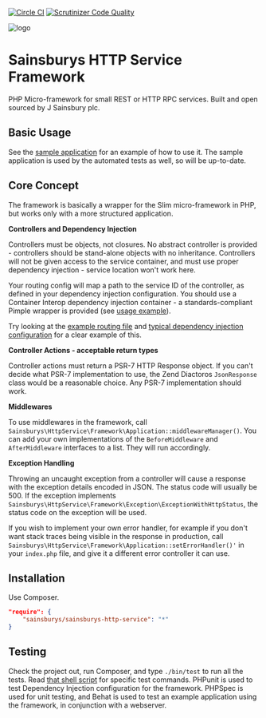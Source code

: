 [![Circle CI](https://circleci.com/gh/anobii/sainsburys-http-service.svg?style=svg&circle-token=4f6110679c820d7a52903bb0cd6a7d552363cc48)](https://circleci.com/gh/anobii/sainsburys-http-service)
[![Scrutinizer Code Quality](https://scrutinizer-ci.com/g/anobii/sainsburys-http-service/badges/quality-score.png?b=master&s=ad6f751b0f40e1246e30ac7b185b4a3b35c5fcc3)](https://scrutinizer-ci.com/g/anobii/sainsburys-http-service/?branch=master)

![logo](http://www.sainsburys.co.uk/homepage/images/sainsburys.png)

Sainsburys HTTP Service Framework
=================================

PHP Micro-framework for small REST or HTTP RPC services.  Built and open sourced by J Sainsbury plc.

Basic Usage
-----------

See the [sample application](https://github.com/anobii/sainsburys-http-service/tree/master/src-dev/sample-application)
for an example of how to use it.  The sample application is used by the automated tests as well, so will be up-to-date.

Core Concept
------------

The framework is basically a wrapper for the Slim micro-framework in PHP, but works only with a more structured
application.

**Controllers and Dependency Injection**

Controllers must be objects, not closures.  No abstract controller is provided - controllers should be stand-alone
objects with no inheritance.  Controllers will not be given access to the service container, and must use proper
dependency injection - service location won't work here.

Your routing config will map a path to the service ID of the controller, as defined in your dependency injection
configuration.  You should use a Container Interop dependency injection container - a standards-compliant Pimple wrapper
is provided (see [usage example](https://github.com/anobii/sainsburys-http-service/blob/master/src-dev/sample-application/public/index.php)).

Try looking at the [example routing file](https://github.com/anobii/sainsburys-http-service/blob/master/src-dev/sample-application/config/routing.php)
and [typical dependency injection configuration](https://github.com/anobii/sainsburys-http-service/blob/master/src-dev/sample-application/src/Sainsburys/HttpService/Dev/MyDiConfig.php)
for a clear example of this.

**Controller Actions - acceptable return types**

Controller actions must return a PSR-7 HTTP Response object.  If you can't decide what PSR-7 implementation to use, the
Zend Diactoros ```JsonResponse``` class would be a reasonable choice.  Any PSR-7 implementation should work.

**Middlewares**

To use middlewares in the framework, call ```Sainsburys\HttpService\Framework\Application::middlewareManager()```.  You
can add your own implementations of the ```BeforeMiddleware``` and ```AfterMiddleware``` interfaces to a list.  They
will run accordingly.

**Exception Handling**

Throwing an uncaught exception from a controller will cause a response with the exception details encoded in JSON.  The
status code will usually be 500.  If the exception implements
```Sainsburys\HttpService\Framework\Exception\ExceptionWithHttpStatus```, the status code on the exception will be used.

If you wish to implement your own error handler, for example if you don't want stack traces being visible in the
response in production, call ```Sainsburys\HttpService\Framework\Application::setErrorHandler()'``` in your ```index.php```
file, and give it a different error controller it can use.

Installation
------------

Use Composer.

```json
"require": {
    "sainsburys/sainsburys-http-service": "*"
}
```

Testing
-------

Check the project out, run Composer, and type ```./bin/test``` to run all the tests.  Read
[that shell script](https://github.com/anobii/sainsburys-http-service/blob/master/bin/test) for specific test commands.
PHPunit is used to test Dependency Injection configuration for the framework.  PHPSpec is used for unit testing, and
Behat is used to test an example application using the framework, in conjunction with a webserver.
